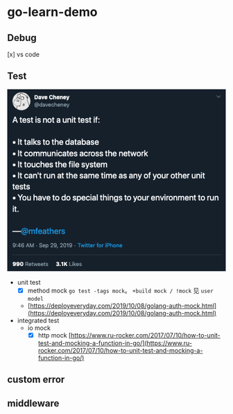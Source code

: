 # go-learn-demo

## Debug

[x] vs code

## Test

![](./unit_test_tweet.png)

- unit test
  - [x] method mock `go test -tags mock`。 `+build mock / !mock` 见 `user model`
  - [https://deployeveryday.com/2019/10/08/golang-auth-mock.html](https://deployeveryday.com/2019/10/08/golang-auth-mock.html)
- integrated test
  - io mock
    - [x] http mock [https://www.ru-rocker.com/2017/07/10/how-to-unit-test-and-mocking-a-function-in-go/](https://www.ru-rocker.com/2017/07/10/how-to-unit-test-and-mocking-a-function-in-go/)
    
## custom error

## middleware